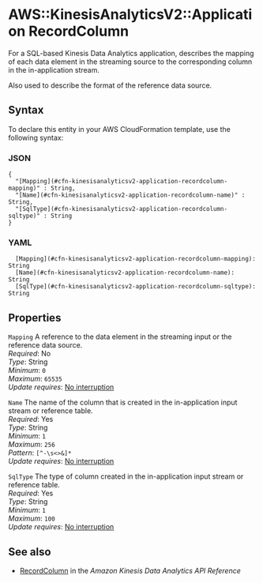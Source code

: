 # AWS::KinesisAnalyticsV2::Application RecordColumn<a name="aws-properties-kinesisanalyticsv2-application-recordcolumn"></a>

For a SQL\-based Kinesis Data Analytics application, describes the mapping of each data element in the streaming source to the corresponding column in the in\-application stream\.

Also used to describe the format of the reference data source\.

## Syntax<a name="aws-properties-kinesisanalyticsv2-application-recordcolumn-syntax"></a>

To declare this entity in your AWS CloudFormation template, use the following syntax:

### JSON<a name="aws-properties-kinesisanalyticsv2-application-recordcolumn-syntax.json"></a>

```
{
  "[Mapping](#cfn-kinesisanalyticsv2-application-recordcolumn-mapping)" : String,
  "[Name](#cfn-kinesisanalyticsv2-application-recordcolumn-name)" : String,
  "[SqlType](#cfn-kinesisanalyticsv2-application-recordcolumn-sqltype)" : String
}
```

### YAML<a name="aws-properties-kinesisanalyticsv2-application-recordcolumn-syntax.yaml"></a>

```
  [Mapping](#cfn-kinesisanalyticsv2-application-recordcolumn-mapping): String
  [Name](#cfn-kinesisanalyticsv2-application-recordcolumn-name): String
  [SqlType](#cfn-kinesisanalyticsv2-application-recordcolumn-sqltype): String
```

## Properties<a name="aws-properties-kinesisanalyticsv2-application-recordcolumn-properties"></a>

`Mapping`  <a name="cfn-kinesisanalyticsv2-application-recordcolumn-mapping"></a>
A reference to the data element in the streaming input or the reference data source\.  
*Required*: No  
*Type*: String  
*Minimum*: `0`  
*Maximum*: `65535`  
*Update requires*: [No interruption](https://docs.aws.amazon.com/AWSCloudFormation/latest/UserGuide/using-cfn-updating-stacks-update-behaviors.html#update-no-interrupt)

`Name`  <a name="cfn-kinesisanalyticsv2-application-recordcolumn-name"></a>
The name of the column that is created in the in\-application input stream or reference table\.  
*Required*: Yes  
*Type*: String  
*Minimum*: `1`  
*Maximum*: `256`  
*Pattern*: `[^-\s<>&]*`  
*Update requires*: [No interruption](https://docs.aws.amazon.com/AWSCloudFormation/latest/UserGuide/using-cfn-updating-stacks-update-behaviors.html#update-no-interrupt)

`SqlType`  <a name="cfn-kinesisanalyticsv2-application-recordcolumn-sqltype"></a>
The type of column created in the in\-application input stream or reference table\.  
*Required*: Yes  
*Type*: String  
*Minimum*: `1`  
*Maximum*: `100`  
*Update requires*: [No interruption](https://docs.aws.amazon.com/AWSCloudFormation/latest/UserGuide/using-cfn-updating-stacks-update-behaviors.html#update-no-interrupt)

## See also<a name="aws-properties-kinesisanalyticsv2-application-recordcolumn--seealso"></a>
+  [RecordColumn](https://docs.aws.amazon.com/kinesisanalytics/latest/apiv2/API_RecordColumn.html) in the *Amazon Kinesis Data Analytics API Reference* 

